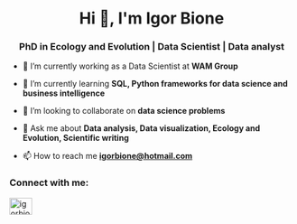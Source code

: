 <h1 align="center">Hi 👋, I'm Igor Bione</h1>
<h3 align="center">PhD in Ecology and Evolution | Data Scientist | Data analyst</h3>

- 🔭 I’m currently working as a Data Scientist at **WAM Group** 

- 🌱 I’m currently learning **SQL, Python frameworks for data science and business intelligence**

- 🎯 I’m looking to collaborate on **data science problems**

- 💬 Ask me about **Data analysis, Data visualization, Ecology and Evolution, Scientific writing**

- 📫 How to reach me **igorbione@hotmail.com**

<h3 align="left">Connect with me:</h3>
<p align="left">
<a href="https://linkedin.com/in/igorbione" target="blank"><img align="center" src="https://raw.githubusercontent.com/rahuldkjain/github-profile-readme-generator/master/src/images/icons/Social/linked-in-alt.svg" alt="igorbione" height="30" width="40" /></a>
</p>




<!---
igorbione/igorbione is a ✨ special ✨ repository because its `README.md` (this file) appears on your GitHub profile.
You can click the Preview link to take a look at your changes.
--->
